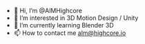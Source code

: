- 👋 Hi, I’m @AlMHighcore
- 👀 I’m interested in 3D Motion Design / Unity
- 🌱 I’m currently learning Blender 3D
- 📫 How to contact me alm@highcore.io

<!---
AlMHighcore/AlMHighcore is a ✨ special ✨ repository because its `README.md` (this file) appears on your GitHub profile.
You can click the Preview link to take a look at your changes.
--->
